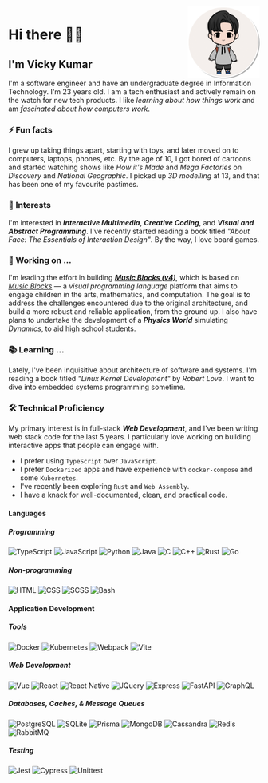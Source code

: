 <a href="https://www.linkedin.com/in/meganindya/" target="_blank" style="z-index: 100">
  <img align="right" src="https://github.com/meganindya/meganindya/raw/main/res/alias.png" height="144px"/>
</a>

# Hi there 👋🏼

## I'm Vicky Kumar

I'm a software engineer and have an undergraduate degree in Information Technology. I'm 23 years old. I am a tech enthusiast and actively remain on the watch for new tech products. I like _learning about how things work_ and am _fascinated about how computers work_.

### ⚡ Fun facts

I grew up taking things apart, starting with toys, and later moved on to computers, laptops, phones, etc. By the age of 10, I got bored of cartoons and started watching shows like _How it's Made_ and _Mega Factories_ on _Discovery_ and _National Geographic_. I picked up _3D modelling_ at 13, and that has been one of my favourite pastimes.

### 🌱 Interests

I'm interested in _**Interactive Multimedia**_, _**Creative Coding**_, and _**Visual and Abstract Programming**_. I've recently started reading a book titled _"About Face: The Essentials of Interaction Design"_. By the way, I love board games.

### 🔭 Working on ...

I'm leading the effort in building [_**Music Blocks (v4)**_](https://github.com/sugarlabs/musicblocks-v4), which is based on [_Music Blocks_](https://musicblocks.sugarlabs.org) — a _visual programming language_ platform that aims to engage children in the arts, mathematics, and computation. The goal is to address the challenges encountered due to the original architecture, and build a more robust and reliable application, from the ground up. I also have plans to undertake the development of a _**Physics World**_ simulating _Dynamics_, to aid high school students.

### 📚 Learning ...

Lately, I've been inquisitive about architecture of software and systems. I'm reading a book titled _"Linux Kernel Development"_ by _Robert Love_. I want to dive into embedded systems programming sometime.

### 🛠 Technical Proficiency

My primary interest is in full-stack _**Web Development**_, and I've been writing web stack code for the last 5 years. I particularly love working on building interactive apps that people can engage with.

- I prefer using `TypeScript` over `JavaScript`.
- I prefer `Dockerized` apps and have experience with `docker-compose` and some `Kubernetes`.
- I've recently been exploring `Rust` and `Web Assembly`.
- I have a knack for well-documented, clean, and practical code.

#### Languages

##### Programming

![TypeScript](https://img.shields.io/badge/-TypeScript%204-000?&logo=TypeScript)
![JavaScript](https://img.shields.io/badge/-JavaScript%20ES6+-000?&logo=JavaScript)
![Python](https://img.shields.io/badge/-Python%203-000?&logo=Python)
![Java](https://img.shields.io/badge/-Java%20SE8-000?&logo=Java)
![C](https://img.shields.io/badge/-C%2011-000?&logo=C)
![C++](https://img.shields.io/badge/-C++%2017-000?&logo=c%2b%2b&logoColor=00599C)
![Rust](https://img.shields.io/badge/-Rust-000?&logo=Rust)
![Go](https://img.shields.io/badge/-Go-000?&logo=Go)

##### Non-programming

![HTML](https://img.shields.io/badge/-HTML%205-000?&logo=HTML5)
![CSS](https://img.shields.io/badge/-CSS%203-000?&logo=CSS3)
![SCSS](https://img.shields.io/badge/-SCSS-000?&logo=Sass)
![Bash](https://img.shields.io/badge/-GNU%20Bash-000?&logo=GnuBash)

#### Application Development

##### Tools

![Docker](https://img.shields.io/badge/-Docker-000?&logo=Docker)
![Kubernetes](https://img.shields.io/badge/-Kubernetes-000?&logo=Kubernetes)
![Webpack](https://img.shields.io/badge/-Webpack%205-000?&logo=Webpack)
![Vite](https://img.shields.io/badge/-Vite-000?&logo=Vite)

##### Web Development

![Vue](https://img.shields.io/badge/-Vue%203-000?&logo=Vue.js)
![React](https://img.shields.io/badge/-React%2017-000?&logo=React)
![React Native](https://img.shields.io/badge/-React%20Native-000?&logo=React)
![JQuery](https://img.shields.io/badge/-JQuery-000?&logo=JQuery)
![Express](https://img.shields.io/badge/-Express-000?&logo=Express)
![FastAPI](https://img.shields.io/badge/-FastAPI-000?&logo=FastAPI)
![GraphQL](https://img.shields.io/badge/-GraphQL-000?&logo=GraphQL)

##### Databases, Caches, & Message Queues

![PostgreSQL](https://img.shields.io/badge/-PostgreSQL-000?&logo=PostgreSQL)
![SQLite](https://img.shields.io/badge/-SQLite-000?&logo=SQLite)
![Prisma](https://img.shields.io/badge/-Prisma-000?&logo=Prisma)
![MongoDB](https://img.shields.io/badge/-MongoDB-000?&logo=MongoDB)
![Cassandra](https://img.shields.io/badge/-Cassandra-000?&logo=ApacheCassandra)
![Redis](https://img.shields.io/badge/-Redis-000?&logo=Redis)
![RabbitMQ](https://img.shields.io/badge/-RabbitMQ-000?&logo=RabbitMQ)

##### Testing

![Jest](https://img.shields.io/badge/-Jest-000?&logo=Jest)
![Cypress](https://img.shields.io/badge/-Cypress-000?&logo=Cypress)
![Unittest](https://img.shields.io/badge/-unittest-000?&logo=Python)
